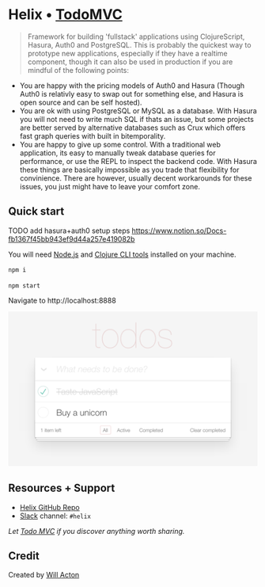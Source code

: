 # Helix • [TodoMVC](http://todomvc.com)

> Framework for building 'fullstack' applications using ClojureScript, Hasura, Auth0 and PostgreSQL. This is probably the quickest way to prototype new applications, especially if they have a realtime component, though it can also be used in production if you are mindful of the following points:
- You are happy with the pricing models of Auth0 and Hasura (Though Auth0 is relativly easy to swap out for something else, and Hasura is open source and can be self hosted).
- You are ok with using PostgreSQL or MySQL as a database. With Hasura you will not need to write much SQL if thats an issue, but some projects are better served by alternative databases such as Crux which offers fast graph queries with built in bitemporality.
- You are happy to give up some control. With a traditional web application, its easy to manually tweak database queries for performance, or use the REPL to inspect the backend code. With Hasura these things are basically impossible as you trade that flexibility for convinience. There are however, usually decent workarounds for these issues, you just might have to leave your comfort zone.

## Quick start

TODO add hasura+auth0 setup steps
https://www.notion.so/Docs-fb1367f45bb943ef9d44a257e419082b

You will need [Node.js](https://nodejs.org/en/) and [Clojure CLI tools](https://clojure.org/guides/getting_started) installed on your machine.

```
npm i

npm start
```

Navigate to http://localhost:8888


![](https://github.com/tastejs/todomvc-app-css/raw/master/screenshot.png)

## Resources + Support

- [Helix GitHub Repo](https://github.com/Lokeh/helix)
- [Slack](https://clojurians.net) channel: `#helix`

*Let [Todo MVC](https://github.com/tastejs/todomvc/issues) if you discover anything worth sharing.*


<!-- ## Implementation -->

<!-- How was the app created? Anything worth sharing about the process of creating the app? Any spec violations? -->


## Credit

Created by [Will Acton](https://lilac.town)

